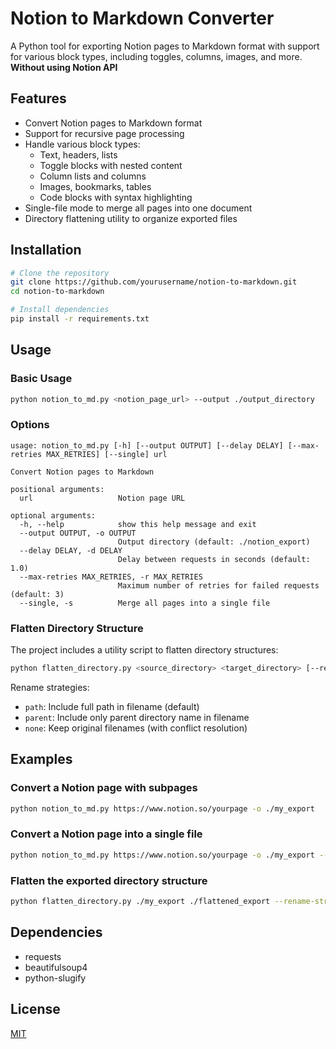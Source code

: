 # Notion to Markdown Converter

A Python tool for exporting Notion pages to Markdown format with support for various block types, including toggles, columns, images, and more.
**Without using Notion API**

## Features

- Convert Notion pages to Markdown format
- Support for recursive page processing
- Handle various block types:
  - Text, headers, lists
  - Toggle blocks with nested content
  - Column lists and columns
  - Images, bookmarks, tables
  - Code blocks with syntax highlighting
- Single-file mode to merge all pages into one document
- Directory flattening utility to organize exported files

## Installation

```bash
# Clone the repository
git clone https://github.com/yourusername/notion-to-markdown.git
cd notion-to-markdown

# Install dependencies
pip install -r requirements.txt
```

## Usage

### Basic Usage

```bash
python notion_to_md.py <notion_page_url> --output ./output_directory
```

### Options

```
usage: notion_to_md.py [-h] [--output OUTPUT] [--delay DELAY] [--max-retries MAX_RETRIES] [--single] url

Convert Notion pages to Markdown

positional arguments:
  url                   Notion page URL

optional arguments:
  -h, --help            show this help message and exit
  --output OUTPUT, -o OUTPUT
                        Output directory (default: ./notion_export)
  --delay DELAY, -d DELAY
                        Delay between requests in seconds (default: 1.0)
  --max-retries MAX_RETRIES, -r MAX_RETRIES
                        Maximum number of retries for failed requests (default: 3)
  --single, -s          Merge all pages into a single file
```

### Flatten Directory Structure

The project includes a utility script to flatten directory structures:

```bash
python flatten_directory.py <source_directory> <target_directory> [--rename-strategy strategy] [--verbose]
```

Rename strategies:
- `path`: Include full path in filename (default)
- `parent`: Include only parent directory name in filename
- `none`: Keep original filenames (with conflict resolution)

## Examples

### Convert a Notion page with subpages

```bash
python notion_to_md.py https://www.notion.so/yourpage -o ./my_export
```

### Convert a Notion page into a single file

```bash
python notion_to_md.py https://www.notion.so/yourpage -o ./my_export --single
```

### Flatten the exported directory structure

```bash
python flatten_directory.py ./my_export ./flattened_export --rename-strategy parent
```

## Dependencies

- requests
- beautifulsoup4
- python-slugify

## License

[MIT](LICENSE)

